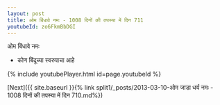 ```yaml
---
layout: post
title: ओम बिंधावे नमः - 1008 दिनों की तपस्या में दिन 711
youtubeId: zo6FkmBbDGI
---
```

 
 
 ओम बिंधावे नमः  
 
 -  कोण बिंदूच्या स्वरुपाचा आहे 
 
  
 
  
 
 
 
 
 
 


{% include youtubePlayer.html id=page.youtubeId %}
 
[Next]({{ site.baseurl }}{% link  split1/_posts/2013-03-10-ओम जाडा धर्य नमः - 1008 दिनों की तपस्या में दिन 710.md%})
 
